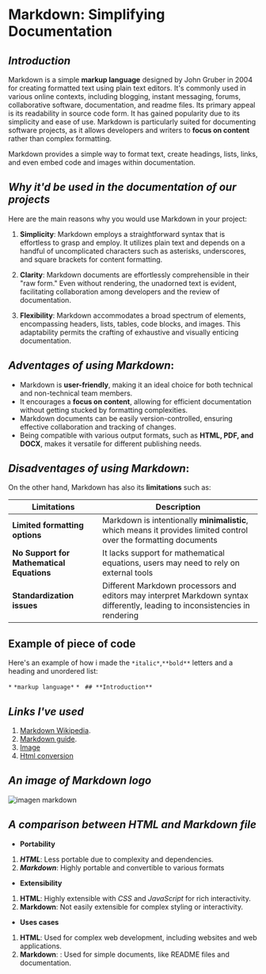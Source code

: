 # Markdown: Simplifying Documentation

## _Introduction_

Markdown is a simple **markup language** designed by John Gruber in 2004 for creating formatted text using plain text editors. It's commonly used in various online contexts, including blogging, instant messaging, forums, collaborative software, documentation, and readme files. Its primary appeal is its readability in source code form. It has gained popularity due to its simplicity and ease of use. Markdown is particularly suited for documenting software projects, as it allows developers and writers to **focus on content** rather than complex formatting.

Markdown provides a simple way to format text, create headings, lists, links, and even embed code and images within documentation.

## _Why it'd be used in the documentation of our projects_
Here are the main reasons why you would use Markdown in your project:

1. __Simplicity__: Markdown employs a straightforward syntax that is effortless to grasp and employ. It utilizes plain text and depends on a handful of uncomplicated characters such as asterisks, underscores, and square brackets for content formatting.

1. __Clarity__: Markdown documents are effortlessly comprehensible in their "raw form." Even without rendering, the unadorned text is evident, facilitating collaboration among developers and the review of documentation.

1. __Flexibility__: Markdown accommodates a broad spectrum of elements, encompassing headers, lists, tables, code blocks, and images. This adaptability permits the crafting of exhaustive and visually enticing documentation.

## _Adventages of using Markdown_:
* Markdown is __user-friendly__, making it an ideal choice for both technical and non-technical team members.
* It encourages a __focus on content__, allowing for efficient documentation without getting stucked by formatting complexities.
* Markdown documents can be easily version-controlled, ensuring effective collaboration and tracking of changes.
* Being compatible with various output formats, such as  **HTML, PDF, and DOCX**, makes it versatile for different publishing needs.


## _Disadventages of using Markdown_:

On the other hand, Markdown has also its **limitations** such as:

| Limitations | Description |
| ----------- | ----------- |
|  **Limited formatting options** | Markdown is intentionally **minimalistic**, which means it provides limited  control over the formatting documents |
| **No Support for Mathematical Equations** | It lacks support for mathematical equations, users may need to rely on external tools |
|**Standardization issues**| Different Markdown processors and editors may interpret Markdown syntax differently, leading to inconsistencies in rendering

## Example of piece of code

Here's an example of how i made the `*italic*`,`**bold**` letters and a heading and unordered list:

`*`  `*markup language*`
`*` ` ## **Introduction**`


## *Links I've used*
1. [Markdown Wikipedia](https://es.wikipedia.org/wiki/Markdown).
1.  [Markdown guide](https://www.markdownguide.org/cheat-sheet/).
1. [Image](https://upload.wikimedia.org/wikipedia/commons/thumb/4/48/Markdown-mark.svg/1200px-Markdown-mark.svg.png)
1. [Html conversion](markdowntohtml.md) 

## *An image of Markdown logo*


![imagen markdown](https://upload.wikimedia.org/wikipedia/commons/thumb/4/48/Markdown-mark.svg/600px-Markdown-mark.svg.png)

## *A comparison between HTML and Markdown file*

* **Portability**
1.  **_HTML_**: Less portable due to complexity and dependencies.
1.  **_Markdown_**: Highly portable and convertible to various formats
* **Extensibility**
1.  **HTML**: Highly extensible with *CSS* and *JavaScript* for rich interactivity.
1.  **Markdown**: Not easily extensible for complex styling or interactivity.
* **Uses cases**
1. **HTML**: Used for complex web development, including websites and web applications.
1. **Markdown**: : Used for simple documents, like README files and documentation.